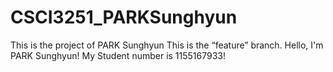# CSCI3251_PARKSunghyun
This is the project of PARK Sunghyun
This is the “feature” branch.
Hello, I'm PARK Sunghyun!
My Student number is 1155167933!

